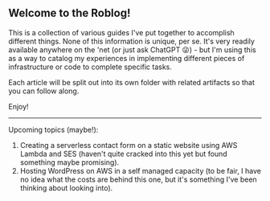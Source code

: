 ## Welcome to the Roblog!

This is a collection of various guides I've put together to accomplish different things. None of this information is unique, per se. It's very readily available anywhere on the 'net (or just ask ChatGPT 😜) - but I'm using this as a way to catalog my experiences in implementing different pieces of infrastructure or code to complete specific tasks. 

Each article will be split out into its own folder with related artifacts so that you can follow along. 

Enjoy!

---

Upcoming topics (maybe!):

1. Creating a serverless contact form on a static website using AWS Lambda and SES (haven't quite cracked into this yet but found something maybe promising).
2. Hosting WordPress on AWS in a self managed capacity (to be fair, I have no idea what the costs are behind this one, but it's something I've been thinking about looking into). 
